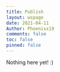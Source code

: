 ```yaml
---
title: Publish
layout: wspage
date: 2021-04-11
Author: Phoenixx19
comments: false
toc: false
pinned: false
---
```


Nothing here yet! :)